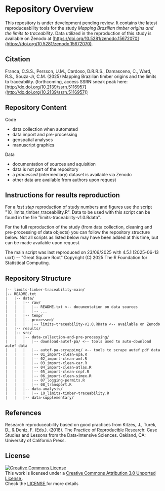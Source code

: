 
# Repository Overview

This repository is under development pending review. It contains the latest reproduceability tools for the study *Mapping Brazilian timber origins and the limits to traceability*. Data utilized in the reproduction of this study is available on Zenodo at [https://doi.org/10.5281/zenodo.15672070](https://doi.org/10.5281/zenodo.15672070).

## Citation
Franca, C.S.S., Persson, U.M., Cardoso, D.R.R.S., Damasceno, C., Ward, R.S., Souza-Jr, C.M. (2025) Mapping Brazilian timber origins and the limits to traceability. (forthcoming, access SSRN sneak peak here: [http://dx.doi.org/10.2139/ssrn.5116957](http://dx.doi.org/10.2139/ssrn.5116957))

## Repository Content 

Code
- data collection when automated
- data import and pre-processing
- geospatial analyses
- manuscript graphics 

Data 
- documentation of sources and aquisition
- data is not part of the repository 
- a *processed* (intermediary) dataset is available via Zenodo 
- other data are available from authors upon request 

## Instructions for results reproduction

For a *last step* reproduction of study numbers and figures use the script "10_limits_timber_traceability.R". Data to be used with this script can be found in the file "limits-traceability-v1.0.Rdata". 

For the full reproduction of the study (from data collection, cleaning and pre-processing of data objects) you can follow the repository structure below. Not all scripts as listed below may have been added at this time, but can be made available upon request.

The main script was last reproduced on 23/06/2025 with  4.5.1 (2025-06-13 ucrt) -- "Great Square Root" Copyright (C) 2025 The R Foundation for Statistical Computing. 


## Repository Structure

```
|-- limits-timber-traceability-main/
|-- README.txt
|   |-- data/
|   |   |-- raw/
|   |   |   |-- README.txt <-- documentation on data sources
|   |   |   |-- ...
|   |   |-- temp/
|   |   |-- processed/
|   |   |   |-- limits-traceability-v1.0.RData <-- available on Zenodo
|   |-- results/
|   |-- src/
|   |   |-- data-collection-and-pre-processing/
|   |   |   |-- download-autef-pa/ <-- tools used to auto-download autef data
|   |   |   |-- autef-pa-scrapping/ <-- tools to scrape autef pdf data
|   |   |   |-- 01_import-clean-upa.R
|   |   |   |-- 02_import-clean-amf.R 
|   |   |   |-- 03_import-clean-car.R
|   |   |   |-- 04_import-clean-atlas.R
|   |   |   |-- 05_import-clean-cnpf.R
|   |   |   |-- 06_import-clean-simex.R
|   |   |   |-- 07_logging-permits.R
|   |   |   |-- 08_transport.R
|   |   |-- data-analysis/
|   |   |   |-- 10_limits-timber-traceability.R
|   |   |-- data-supplementary/

```

## References 

Research reproduceability based on good practices from Kitzes, J., Turek, D., & Deniz, F. (Eds.). (2018). The Practice of Reproducible Research: Case Studies and Lessons from the Data-Intensive Sciences. Oakland, CA: University of California Press. 


## License
<a rel="license" href="http://creativecommons.org/licenses/by/3.0/">
  <img alt="Creative Commons License" style="border-width:0" src="https://i.creativecommons.org/l/by/3.0/88x31.png" /> 
</a>
<br />
This work is licensed under a 
<a rel="license" href="http://creativecommons.org/licenses/by/3.0/">
  Creative Commons Attribution 3.0 Unported License
</a>.
<br />
Check the 
<a rel="license" href="https://github.com/carolsrto/illegality-risk-ns/blob/main/LICENSE">
LICENSE
</a> 
for more details

